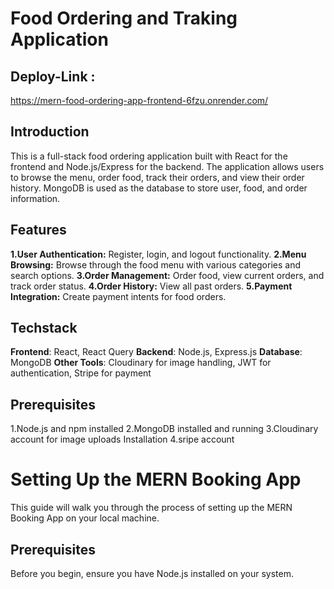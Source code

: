 # Food Ordering and Traking Application

## Deploy-Link :
https://mern-food-ordering-app-frontend-6fzu.onrender.com/

## Introduction

This is a full-stack food ordering application built with React for the frontend and Node.js/Express for the backend. The application allows users to browse the menu, order food, track their orders, and view their order history. MongoDB is used as the database to store user, food, and order information.

## Features
**1.User Authentication:** Register, login, and logout functionality.
**2.Menu Browsing:** Browse through the food menu with various categories and search options.
**3.Order Management:** Order food, view current orders, and track order status.
**4.Order History:** View all past orders.
**5.Payment Integration:** Create payment intents for food orders.

## Techstack
**Frontend**: React, React Query
**Backend**: Node.js, Express.js
**Database**: MongoDB
**Other Tools**: Cloudinary for image handling, JWT for authentication, Stripe for payment

## Prerequisites
1.Node.js and npm installed
2.MongoDB installed and running
3.Cloudinary account for image uploads
Installation
4.sripe account

# Setting Up the MERN Booking App

This guide will walk you through the process of setting up the MERN Booking App on your local machine.

## Prerequisites

Before you begin, ensure you have Node.js installed on your system.

